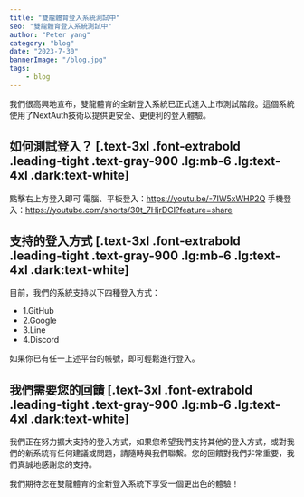 ```yaml
---
title: "雙龍體育登入系統測試中"
seo: "雙龍體育登入系統測試中"
author: "Peter yang"
category: "blog"
date: "2023-7-30"
bannerImage: "/blog.jpg"
tags:
    - blog
---
```


我們很高興地宣布，雙龍體育的全新登入系統已正式進入上市測試階段。這個系統使用了NextAuth技術以提供更安全、更便利的登入體驗。
## 如何測試登入？ [.text-3xl .font-extrabold .leading-tight .text-gray-900 .lg:mb-6 .lg:text-4xl .dark:text-white]
點擊右上方登入即可
電腦、平板登入：https://youtu.be/-7IW5xWHP2Q
手機登入：https://youtube.com/shorts/30t_7HjrDCI?feature=share
## 支持的登入方式 [.text-3xl .font-extrabold .leading-tight .text-gray-900 .lg:mb-6 .lg:text-4xl .dark:text-white]

目前，我們的系統支持以下四種登入方式：

- 1.GitHub
- 2.Google
- 3.Line
- 4.Discord

如果你已有任一上述平台的帳號，即可輕鬆進行登入。

## 我們需要您的回饋 [.text-3xl .font-extrabold .leading-tight .text-gray-900 .lg:mb-6 .lg:text-4xl .dark:text-white]

我們正在努力擴大支持的登入方式，如果您希望我們支持其他的登入方式，或對我們的新系統有任何建議或問題，請隨時與我們聯繫。您的回饋對我們非常重要，我們真誠地感謝您的支持。

我們期待您在雙龍體育的全新登入系統下享受一個更出色的體驗！
